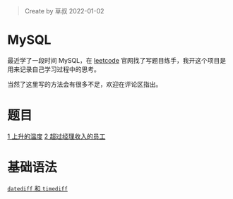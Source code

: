 > Create by 草叔 2022-01-02

# MySQL
最近学了一段时间 MySQL，在 [leetcode](https://leetcode-cn.com/problemset/database/) 官网找了写题目练手，我开这个项目是用来记录自己学习过程中的思考。

当然了这里写的方法会有很多不足，欢迎在评论区指出。

# 题目
[1 上升的温度](https://github.com/astak16/MySQL/issues/1)
[2 超过经理收入的员工](https://github.com/astak16/blog-mysql/issues/3)

# 基础语法
[`datediff` 和 `timediff`](https://github.com/astak16/blog-mysql/issues/2)
